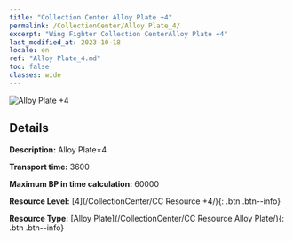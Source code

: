 ```yaml
---
title: "Collection Center Alloy Plate +4"
permalink: /CollectionCenter/Alloy Plate_4/
excerpt: "Wing Fighter Collection CenterAlloy Plate +4"
last_modified_at: 2023-10-18
locale: en
ref: "Alloy Plate_4.md"
toc: false
classes: wide
---
```



![Alloy Plate +4](/images/cc/CC_Alloy_Plate_4.png)

## Details

  **Description:** Alloy Plate×4

  **Transport time:** 3600

  **Maximum BP in time calculation:** 60000

  **Resource Level:** [4](/CollectionCenter/CC Resource +4/){: .btn .btn--info}

  **Resource Type:** [Alloy Plate](/CollectionCenter/CC Resource Alloy Plate/){: .btn .btn--info}

